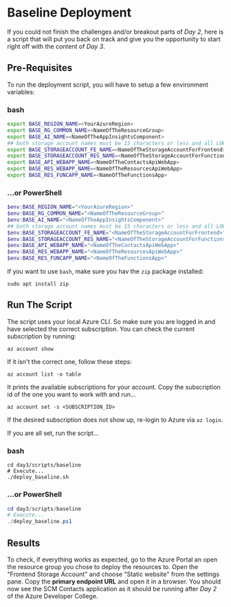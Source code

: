 # Baseline Deployment

If you could not finish the challenges and/or breakout parts of *Day 2*, here is a script that will put you back on track and give you the opportunity to start right off with the content of *Day 3*.

## Pre-Requisites

To run the deployment script, you will have to setup a few environment variables:

### bash

```bash
export BASE_REGION_NAME=<YourAzureRegion>
export BASE_RG_COMMON_NAME=<NameOfTheResourceGroup>
export BASE_AI_NAME=<NameOfTheAppInsightsComponent>
## both storage account names must be 15 characters or less and all LOWERCASE
export BASE_STORAGEACCOUNT_FE_NAME=<NameOfTheStorageAccountForFrontend>
export BASE_STORAGEACCOUNT_RES_NAME=<NameOfTheStorageAccountForFunctionsAndImages>
export BASE_API_WEBAPP_NAME=<NameOfTheContactsApiWebApp>
export BASE_RES_WEBAPP_NAME=<NameOfTheResourcesApiWebApp>
export BASE_RES_FUNCAPP_NAME=<NameOfTheFunctionsApp>
```

### ...or PowerShell

```powershell
$env:BASE_REGION_NAME="<YourAzureRegion>"
$env:BASE_RG_COMMON_NAME="<NameOfTheResourceGroup>"
$env:BASE_AI_NAME="<NameOfTheAppInsightsComponent>"
## both storage account names must be 15 characters or less and all LOWERCASE
$env:BASE_STORAGEACCOUNT_FE_NAME="<NameOfTheStorageAccountForFrontend>"
$env:BASE_STORAGEACCOUNT_RES_NAME="<NameOfTheStorageAccountForFunctionsAndImages>"
$env:BASE_API_WEBAPP_NAME="<NameOfTheContactsApiWebApp>"
$env:BASE_RES_WEBAPP_NAME="<NameOfTheResourcesApiWebApp>"
$env:BASE_RES_FUNCAPP_NAME="<NameOfTheFunctionsApp>"
```

If you want to use ```bash```, make sure you hav the ```zip``` package installed:

```shell
sudo apt install zip
```

## Run The Script

The script uses your local Azure CLI. So make sure you are logged in and have selected the correct subscription. You can check the current subscription by running:

```shell
az account show
```

If it isn't the correct one, follow these steps:

```shell
az account list -o table
```

It prints the available subscriptions for your account. Copy the subscription id of the one you want to work with and run...

```shell
az account set -s <SUBSCRIPTION_ID>
```

If the desired subscription does not show up, re-login to Azure via ```az login```.

If you are all set, run the script...

### bash

```shell
cd day3/scripts/baseline
# Execute...
./deploy_baseline.sh
```

### ...or PowerShell

```powershell
cd day3/scripts/baseline
# Execute...
./deploy_baseline.ps1
```

## Results

To check, if everything works as expected, go to the Azure Portal an open the resource group you chose to deploy the resources to. Open the "Frontend Storage Account" and choose "Static website" from the settings pane. Copy the **primary endpoint URL** and open it in a browser. You should now see the SCM Contacts application as it should be running after *Day 2* of the Azure Developer College.
